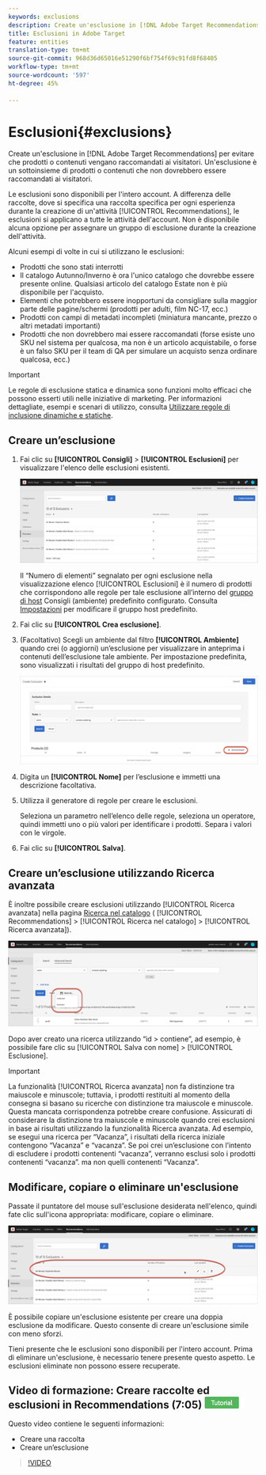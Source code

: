 ```yaml
---
keywords: exclusions
description: Create un'esclusione in [!DNL Adobe Target Recommendations] per evitare che prodotti o contenuti vengano raccomandati ai visitatori.
title: Esclusioni in Adobe Target
feature: entities
translation-type: tm+mt
source-git-commit: 968d36d65016e51290f6bf754f69c91fd8f68405
workflow-type: tm+mt
source-wordcount: '597'
ht-degree: 45%

---
```



# Esclusioni{#exclusions}

Create un&#39;esclusione in [!DNL Adobe Target Recommendations] per evitare che prodotti o contenuti vengano raccomandati ai visitatori. Un&#39;esclusione è un sottoinsieme di prodotti o contenuti che non dovrebbero essere raccomandati ai visitatori.

Le esclusioni sono disponibili per l&#39;intero account. A differenza delle raccolte, dove si specifica una raccolta specifica per ogni esperienza durante la creazione di un&#39;attività [!UICONTROL Recommendations], le esclusioni si applicano a tutte le attività dell&#39;account. Non è disponibile alcuna opzione per assegnare un gruppo di esclusione durante la creazione dell&#39;attività.

Alcuni esempi di volte in cui si utilizzano le esclusioni:

* Prodotti che sono stati interrotti
* Il catalogo Autunno/Inverno è ora l&#39;unico catalogo che dovrebbe essere presente online. Qualsiasi articolo del catalogo Estate non è più disponibile per l&#39;acquisto.
* Elementi che potrebbero essere inopportuni da consigliare sulla maggior parte delle pagine/schermi (prodotti per adulti, film NC-17, ecc.)
* Prodotti con campi di metadati incompleti (miniatura mancante, prezzo o altri metadati importanti)
* Prodotti che non dovrebbero mai essere raccomandati (forse esiste uno SKU nel sistema per qualcosa, ma non è un articolo acquistabile, o forse è un falso SKU per il team di QA per simulare un acquisto senza ordinare qualcosa, ecc.)

>[!IMPORTANT]
>
>Le regole di esclusione statica e dinamica sono funzioni molto efficaci che possono esserti utili nelle iniziative di marketing. Per informazioni dettagliate, esempi e scenari di utilizzo, consulta [Utilizzare regole di inclusione dinamiche e statiche](/help/c-recommendations/c-algorithms/use-dynamic-and-static-inclusion-rules.md#concept_4CB5C0FA705D4E449BD0B37B3D987F9F).

## Creare un’esclusione

1. Fai clic su **[!UICONTROL Consigli]** > **[!UICONTROL Esclusioni]** per visualizzare l&#39;elenco delle esclusioni esistenti.

   ![](assets/exclusions_list.png)

   Il “Numero di elementi” segnalato per ogni esclusione nella visualizzazione elenco [!UICONTROL Esclusioni] è il numero di prodotti che corrispondono alle regole per tale esclusione all’interno del [gruppo di host](/help/administrating-target/hosts.md) Consigli (ambiente) predefinito configurato. Consulta [Impostazioni](/help/c-recommendations/plan-implement.md#concept_C1E1E2351413468692D6C21145EF0B84) per modificare il gruppo host predefinito.

1. Fai clic su **[!UICONTROL Crea esclusione]**.

1. (Facoltativo) Scegli un ambiente dal filtro **[!UICONTROL Ambiente]** quando crei (o aggiorni) un’esclusione per visualizzare in anteprima i contenuti dell’esclusione tale ambiente. Per impostazione predefinita, sono visualizzati i risultati del gruppo di host predefinito.

   ![Creare un’esclusione](/help/c-recommendations/c-products/assets/CreateExclusion.png)

1. Digita un **[!UICONTROL Nome]** per l’esclusione e immetti una descrizione facoltativa.

1. Utilizza il generatore di regole per creare le esclusioni.

   Seleziona un parametro nell’elenco delle regole, seleziona un operatore, quindi immetti uno o più valori per identificare i prodotti. Separa i valori con le virgole.

1. Fai clic su **[!UICONTROL Salva]**.

## Creare un’esclusione utilizzando Ricerca avanzata

È inoltre possibile creare esclusioni utilizzando [!UICONTROL Ricerca avanzata] nella pagina [Ricerca nel catalogo](/help/c-recommendations/c-products/catalog-search.md#save-as) ( [!UICONTROL Recommendations] > [!UICONTROL Ricerca nel catalogo] > [!UICONTROL Ricerca avanzata]).

![Salva con nome, finestra di dialogo](/help/c-recommendations/c-products/assets/save-as.png)

Dopo aver creato una ricerca utilizzando “id > contiene”, ad esempio, è possibile fare clic su [!UICONTROL Salva con nome] > [!UICONTROL Esclusione].

>[!IMPORTANT]
>
>La funzionalità [!UICONTROL Ricerca avanzata] non fa distinzione tra maiuscole e minuscole; tuttavia, i prodotti restituiti al momento della consegna si basano su ricerche con distinzione tra maiuscole e minuscole. Questa mancata corrispondenza potrebbe creare confusione. Assicurati di considerare la distinzione tra maiuscole e minuscole quando crei esclusioni in base ai risultati utilizzando la funzionalità Ricerca avanzata. Ad esempio, se esegui una ricerca per “Vacanza”, i risultati della ricerca iniziale contengono “Vacanza” e “vacanza”. Se poi crei un’esclusione con l’intento di escludere i prodotti contenenti “vacanza”, verranno esclusi solo i prodotti contenenti “vacanza”. ma non quelli contenenti “Vacanza”.

## Modificare, copiare o eliminare un&#39;esclusione

Passate il puntatore del mouse sull&#39;esclusione desiderata nell&#39;elenco, quindi fate clic sull&#39;icona appropriata: modificare, copiare o eliminare.

![Icone al passaggio del mouse per un&#39;esclusione](/help/c-recommendations/c-products/assets/hover-exclusions.png)

È possibile copiare un&#39;esclusione esistente per creare una doppia esclusione da modificare. Questo consente di creare un&#39;esclusione simile con meno sforzi.

Tieni presente che le esclusioni sono disponibili per l&#39;intero account. Prima di eliminare un&#39;esclusione, è necessario tenere presente questo aspetto. Le esclusioni eliminate non possono essere recuperate.

## Video di formazione: Creare raccolte ed esclusioni in Recommendations (7:05) ![Logo delle esercitazioni](/help/assets/tutorial.png)

Questo video contiene le seguenti informazioni:

* Creare una raccolta
* Creare un’esclusione

>[!VIDEO](https://video.tv.adobe.com/v/27689)